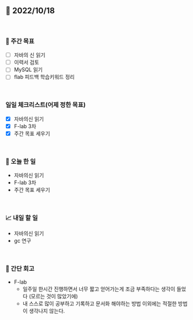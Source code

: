 ## 📅 2022/10/18

<br/>

### 🏹 주간 목표

- [ ] 자바의 신 읽기
- [ ] 이력서 검토
- [ ] MySQL 읽기
- [ ] flab 피드백 학습키워드 정리

<br/>

### 일일 체크리스트(어제 정한 목표)

- [x] 자바의신 읽기
- [x] F-lab 3차
- [x] 주간 목표 세우기

<br/>

### 💯 오늘 한 일

- 자바의신 읽기
- F-lab 3차
- 주간 목표 세우기

<br/>

### 📈 내일 할 일

- 자바의신 읽기
- gc 연구

<br/>

### 🧐 간단 회고

- F-lab
  - 일주일 한시간 진행하면서 너무 짧고 얻어가는게 조금 부족하다는 생각이 들었다 (모르는 것이 많았기에)
  - 내 스스로 많이 공부하고 기록하고 문서화 해야하는 방법 이외에는 적절한 방법이 생각나지 않는다.